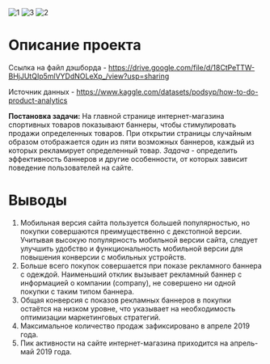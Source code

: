 ![1](https://github.com/acumfly/data-analysis/assets/75485157/56418e9a-a3a6-428f-a664-6be3cd991f7b)
![3](https://github.com/acumfly/data-analysis/assets/75485157/ae76623e-0cbf-4758-98f1-1355523b898c)
![2](https://github.com/acumfly/data-analysis/assets/75485157/efedefa0-7921-4fac-961e-eabc3c7bc42a)


# Описание проекта
Ссылка на файл дэшборда - https://drive.google.com/file/d/18CtPeTTW-BHjJUtQIp5mlVYDdNOLeXp_/view?usp=sharing

Источник данных - https://www.kaggle.com/datasets/podsyp/how-to-do-product-analytics


**Постановка задачи:**
На главной странице интернет-магазина спортивных товаров показывают баннеры, чтобы стимулировать продажи определенных товаров. При открытии страницы случайным образом отображается один из пяти возможных баннеров, каждый из которых рекламирует определенный товар.
*Задача* - определить эффективность баннеров и другие особенности, от которых зависит поведение пользователей на сайте.

# Выводы
1. Мобильная версия сайта пользуется большей популярностью, но покупки совершаются преимущественно с декстопной версии. Учитывая высокую популярность мобильной версии сайта, следует улучшить удобство и функциональность мобильной версии для повышения конверсии с мобильных устройств.
2. Больше всего покупок совершается при показе рекламного баннера с одеждой. Наименьший отклик вызывает рекламный баннер с информацией о компании (company), не совершено ни одной покупки с таким типом баннера.
3. Общая конверсия с показов рекламных баннеров в покупки остаётся на низком уровне, что указывает на необходимость оптимизации маркетинговых стратегий.
4. Максимальное количество продаж зафиксировано в апреле 2019 года.
5. Пик активности на сайте интернет-магазина приходится на апрель-май 2019 года.
